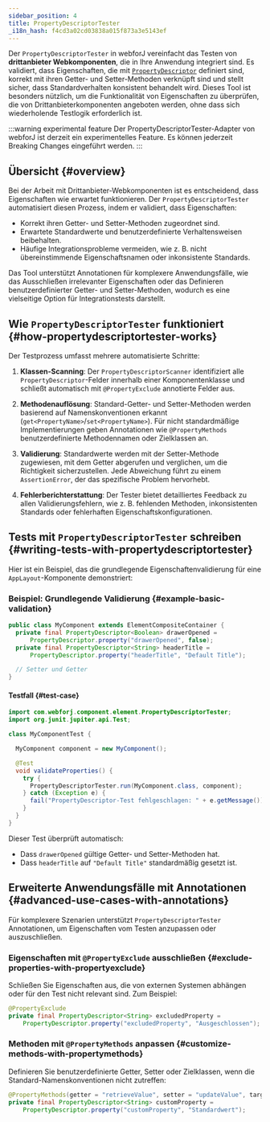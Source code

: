 ```yaml
---
sidebar_position: 4
title: PropertyDescriptorTester
_i18n_hash: f4cd3a02cd03838a015f873a3e5143ef
---
```

<DocChip chip='since' label='23.06' />
<DocChip chip='experimental' />
<JavadocLink type="foundation" location="com/webforj/component/element/PropertyDescriptorTester" top='true'/>

Der `PropertyDescriptorTester` in webforJ vereinfacht das Testen von **drittanbieter Webkomponenten**, die in Ihre Anwendung integriert sind. Es validiert, dass Eigenschaften, die mit [`PropertyDescriptor`](https://javadoc.io/doc/com.webforj/webforj-foundation/latest/com/webforj/component/element/PropertyDescriptor.html) definiert sind, korrekt mit ihren Getter- und Setter-Methoden verknüpft sind und stellt sicher, dass Standardverhalten konsistent behandelt wird. Dieses Tool ist besonders nützlich, um die Funktionalität von Eigenschaften zu überprüfen, die von Drittanbieterkomponenten angeboten werden, ohne dass sich wiederholende Testlogik erforderlich ist.

:::warning experimental feature
Der PropertyDescriptorTester-Adapter von webforJ ist derzeit ein experimentelles Feature. Es können jederzeit Breaking Changes eingeführt werden.
:::

## Übersicht {#overview}

Bei der Arbeit mit Drittanbieter-Webkomponenten ist es entscheidend, dass Eigenschaften wie erwartet funktionieren. Der `PropertyDescriptorTester` automatisiert diesen Prozess, indem er validiert, dass Eigenschaften:
- Korrekt ihren Getter- und Setter-Methoden zugeordnet sind.
- Erwartete Standardwerte und benutzerdefinierte Verhaltensweisen beibehalten.
- Häufige Integrationsprobleme vermeiden, wie z. B. nicht übereinstimmende Eigenschaftsnamen oder inkonsistente Standards.

Das Tool unterstützt Annotationen für komplexere Anwendungsfälle, wie das Ausschließen irrelevanter Eigenschaften oder das Definieren benutzerdefinierter Getter- und Setter-Methoden, wodurch es eine vielseitige Option für Integrationstests darstellt.

## Wie `PropertyDescriptorTester` funktioniert {#how-propertydescriptortester-works}

Der Testprozess umfasst mehrere automatisierte Schritte:

1. **Klassen-Scanning**: 
   Der `PropertyDescriptorScanner` identifiziert alle `PropertyDescriptor`-Felder innerhalb einer Komponentenklasse und schließt automatisch mit `@PropertyExclude` annotierte Felder aus.

2. **Methodenauflösung**:
   Standard-Getter- und Setter-Methoden werden basierend auf Namenskonventionen erkannt (`get<PropertyName>`/`set<PropertyName>`). Für nicht standardmäßige Implementierungen geben Annotationen wie `@PropertyMethods` benutzerdefinierte Methodennamen oder Zielklassen an.

3. **Validierung**:
   Standardwerte werden mit der Setter-Methode zugewiesen, mit dem Getter abgerufen und verglichen, um die Richtigkeit sicherzustellen. Jede Abweichung führt zu einem `AssertionError`, der das spezifische Problem hervorhebt.

4. **Fehlerberichterstattung**:
   Der Tester bietet detailliertes Feedback zu allen Validierungsfehlern, wie z. B. fehlenden Methoden, inkonsistenten Standards oder fehlerhaften Eigenschaftskonfigurationen.

## Tests mit `PropertyDescriptorTester` schreiben {#writing-tests-with-propertydescriptortester}

Hier ist ein Beispiel, das die grundlegende Eigenschaftenvalidierung für eine `AppLayout`-Komponente demonstriert:

### Beispiel: Grundlegende Validierung {#example-basic-validation}

```java title="MyComponent.java"
public class MyComponent extends ElementCompositeContainer {
  private final PropertyDescriptor<Boolean> drawerOpened =
      PropertyDescriptor.property("drawerOpened", false);
  private final PropertyDescriptor<String> headerTitle =
      PropertyDescriptor.property("headerTitle", "Default Title");

  // Setter und Getter
}
```

#### Testfall {#test-case}

```java title="MyComponentTest.java"
import com.webforj.component.element.PropertyDescriptorTester;
import org.junit.jupiter.api.Test;

class MyComponentTest {

  MyComponent component = new MyComponent();

  @Test
  void validateProperties() {
    try {
      PropertyDescriptorTester.run(MyComponent.class, component);
    } catch (Exception e) {
      fail("PropertyDescriptor-Test fehlgeschlagen: " + e.getMessage());
    }
  }
}
```

Dieser Test überprüft automatisch:
- Dass `drawerOpened` gültige Getter- und Setter-Methoden hat.
- Dass `headerTitle` auf `"Default Title"` standardmäßig gesetzt ist.

## Erweiterte Anwendungsfälle mit Annotationen {#advanced-use-cases-with-annotations}

Für komplexere Szenarien unterstützt `PropertyDescriptorTester` Annotationen, um Eigenschaften vom Testen anzupassen oder auszuschließen.

### Eigenschaften mit `@PropertyExclude` ausschließen {#exclude-properties-with-propertyexclude}

Schließen Sie Eigenschaften aus, die von externen Systemen abhängen oder für den Test nicht relevant sind. Zum Beispiel:

```java
@PropertyExclude
private final PropertyDescriptor<String> excludedProperty =
    PropertyDescriptor.property("excludedProperty", "Ausgeschlossen");
```

### Methoden mit `@PropertyMethods` anpassen {#customize-methods-with-propertymethods}

Definieren Sie benutzerdefinierte Getter, Setter oder Zielklassen, wenn die Standard-Namenskonventionen nicht zutreffen:

```java
@PropertyMethods(getter = "retrieveValue", setter = "updateValue", target = InnerClass.class)
private final PropertyDescriptor<String> customProperty =
    PropertyDescriptor.property("customProperty", "Standardwert");
```
